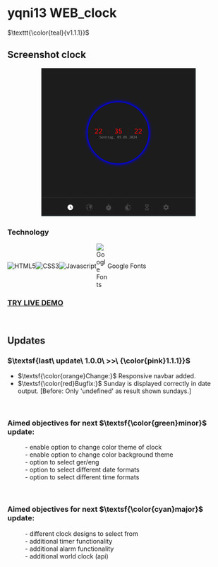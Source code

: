 # yqni13 WEB_clock
$\texttt{\color{teal}{v1.1.1}}$

## Screenshot clock
<div align="center">
    <img alt="picture unable to display" src="assets/img/screenshot.png">
</div>

### Technology 

<div style="display:flex; align-items:center;">
    <img alt="HTML5" src="https://img.shields.io/badge/-HTML5-E44D26?style=flat&logo=html5&logoColor=white">
    <img alt="CSS3" src="https://img.shields.io/badge/-CSS3-2965f1?style=flat&logo=css3&logoColor=white">
    <img alt="Javascript" src="https://img.shields.io/badge/-JavaScript-F0DB4F?style=flat&logo=javascript&logoColor=white">
    <img alt="Google Fonts" src="https://external-content.duckduckgo.com/iu/?u=https%3A%2F%2Flogos-world.net%2Fwp-content%2Fuploads%2F2021%2F03%2FGoogle-Fonts-Logo.png&f=1&nofb=1&ipt=570b1eadbf10850285149faa90b47496e415ec5daf70efb973248c194025a6a5&ipo=images" style="height:auto; width:5%">Google Fonts
</div>

### <a href="https://yqni13.github.io/WEB_clock">TRY LIVE DEMO</a>

<br>

## Updates

### $\textsf{last\ update\ 1.0.0\ >>\ {\color{pink}1.1.1}}$

- $\textsf{\color{orange}Change:}$ Responsive navbar added.
- $\textsf{\color{red}Bugfix:}$ Sunday is displayed correctly in date output. [Before: Only 'undefined' as result shown sundays.]

<br>

### Aimed objectives for next $\textsf{\color{green}minor}$ update:
<dl>
    <dd>- enable option to change color theme of clock</dd>
    <dd>- enable option to change color background theme</dd>
    <dd>- option to select ger/eng</dd>
    <dd>- option to select different date formats</dd>
    <dd>- option to select different time formats</dd>
</dl>

<br>

### Aimed objectives for next $\textsf{\color{cyan}major}$ update:
<dl>
    <dd>- different clock designs to select from</dd>
    <dd>- additional timer functionality</dd>
    <dd>- additional alarm functionality</dd>
    <dd>- additional world clock (api)</dd>
</dl>